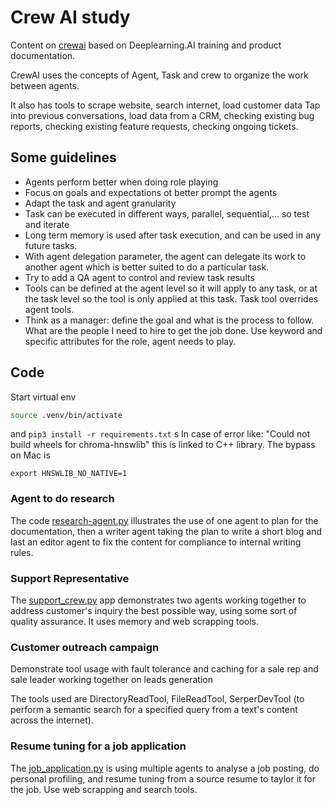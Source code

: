 # Crew AI study

Content on [crewai](https://www.crewai.com/) based on Deeplearning.AI training and product documentation.

CrewAI uses the concepts of Agent, Task and crew to organize the work between agents.

It also has tools to scrape website, search internet, load customer data
Tap into previous conversations, load data from a CRM, checking existing bug reports, checking existing feature requests, checking ongoing tickets.

## Some guidelines

* Agents perform better when doing role playing
* Focus on goals and expectations ot better prompt the agents
* Adapt the task and agent granularity
* Task can be executed in different ways, parallel, sequential,... so test and iterate
* Long term memory is used after task execution, and can be used in any future tasks. 
* With agent delegation parameter, the agent can delegate its work to another agent which is better suited to do a particular task.
* Try to add a QA agent to control and review task results
* Tools can be defined at the agent level so it will apply to any task, or at the task level so the tool is only applied at this task. Task tool overrides agent tools.
* Think as a manager: define the goal and what is the process to follow. What are the people I need to hire to get the job done. Use keyword and specific attributes for the role, agent needs to play.

## Code

Start virtual env 

```sh
source .venv/bin/activate
```

and `pip3 install -r requirements.txt`
s
In case of error like: "Could not build wheels for chroma-hnswlib" this is linked to C++ library. The bypass on Mac is 

```
export HNSWLIB_NO_NATIVE=1 
```

### Agent to do research

The code [research-agent.py](https://github.com/jbcodeforce/ML-studies/tree/master/techno/crew-ai/research-agent.py) illustrates the use of one agent to plan for the documentation, then a writer agent taking the plan to write a short blog and last an editor agent to fix the content for compliance to internal writing rules.

### Support Representative

The [support_crew.py](https://github.com/jbcodeforce/ML-studies/tree/master/techno/crew-ai/support_crew.py) app demonstrates two agents working together to address customer's inquiry the best possible way, using some sort of quality assurance. It uses memory and web scrapping tools. 

### Customer outreach campaign

Demonstrate tool usage with fault tolerance and caching for a sale rep and sale leader working together on leads generation

The tools used are DirectoryReadTool, FileReadTool, SerperDevTool (to perform a semantic search for a specified query from a text's content across the internet). 

### Resume tuning for a job application

The [job_application.py](https://github.com/jbcodeforce/ML-studies/tree/master/techno/crew-ai/job_application.py) is using multiple agents to analyse a job posting, do personal profiling, and resume tuning from a source resume to taylor it for the job. Use web scrapping and search tools.
